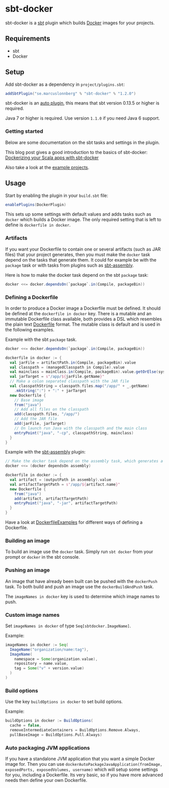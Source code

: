 sbt-docker
==========
sbt-docker is a [sbt](http://www.scala-sbt.org/) plugin which builds [Docker](http://www.docker.io/) images for your projects.

Requirements
------------
* sbt
* Docker

Setup
-----

Add sbt-docker as a dependency in `project/plugins.sbt`:
```scala
addSbtPlugin("se.marcuslonnberg" % "sbt-docker" % "1.2.0")
```

sbt-docker is an [auto plugin](http://www.scala-sbt.org/0.13/docs/Plugins.html),
this means that sbt version 0.13.5 or higher is required.

Java 7 or higher is required. Use version `1.1.0` if you need Java 6 support.

### Getting started

Below are some documentation on the sbt tasks and settings in the plugin.

This blog post gives a good introduction to the basics of sbt-docker: [Dockerizing your Scala apps with sbt-docker](https://velvia.github.io/Docker-Scala-Sbt/)

Also take a look at the [example projects](examples).

Usage
-----

Start by enabling the plugin in your `build.sbt` file:
```scala
enablePlugins(DockerPlugin)
```

This sets up some settings with default values and adds tasks such as `docker` which builds a Docker image.
The only required setting that is left to define is `dockerfile in docker`.

### Artifacts

If you want your Dockerfile to contain one or several artifacts (such as JAR files) that your
project generates, then you must make the `docker` task depend on the tasks that generate them.
It could for example be with the `package` task or with tasks from plugins such as
[sbt-assembly](https://github.com/sbt/sbt-assembly).

Here is how to make the docker task depend on the sbt `package` task:
```scala
docker <<= docker.dependsOn(`package`.in(Compile, packageBin))
```

### Defining a Dockerfile

In order to produce a Docker image a Dockerfile must be defined.
It should be defined at the `dockerfile in docker` key.
There is a mutable and an immutable Dockerfile class available, both provides a DSL which resembles
the plain text [Dockerfile](https://docs.docker.com/reference/builder/) format.
The mutable class is default and is used in the following examples.

Example with the sbt `package` task.
```scala
docker <<= docker.dependsOn(`package`.in(Compile, packageBin))

dockerfile in docker := {
  val jarFile = artifactPath.in(Compile, packageBin).value
  val classpath = (managedClasspath in Compile).value
  val mainclass = mainClass.in(Compile, packageBin).value.getOrElse(sys.error("Expected exactly one main class"))
  val jarTarget = s"/app/${jarFile.getName}"
  // Make a colon separated classpath with the JAR file
  val classpathString = classpath.files.map("/app/" + _.getName)
    .mkString(":") + ":" + jarTarget
  new Dockerfile {
    // Base image
    from("java")
    // Add all files on the classpath
    add(classpath.files, "/app/")
    // Add the JAR file
    add(jarFile, jarTarget)
    // On launch run Java with the classpath and the main class
    entryPoint("java", "-cp", classpathString, mainclass)
  }
}
```

Example with the [sbt-assembly](https://github.com/sbt/sbt-assembly) plugin:
```scala
// Make the docker task depend on the assembly task, which generates a fat JAR file
docker <<= (docker dependsOn assembly)

dockerfile in docker := {
  val artifact = (outputPath in assembly).value
  val artifactTargetPath = s"/app/${artifact.name}"
  new Dockerfile {
    from("java")
    add(artifact, artifactTargetPath)
    entryPoint("java", "-jar", artifactTargetPath)
  }
}
```

Have a look at [DockerfileExamples](examples/DockerfileExamples.scala) for different ways of defining a Dockerfile.

### Building an image

To build an image use the `docker` task.
Simply run `sbt docker` from your prompt or `docker` in the sbt console.

### Pushing an image

An image that have already been built can be pushed with the `dockerPush` task.
To both build and push an image use the `dockerBuildAndPush` task.

The `imageNames in docker` key is used to determine which image names to push.

### Custom image names

Set `imageNames in docker` of type `Seq[sbtdocker.ImageName]`.

Example:
```scala
imageNames in docker := Seq(
  ImageName("organization/name:tag"),
  ImageName(
  	namespace = Some(organization.value),
    repository = name.value,
    tag = Some("v" + version.value)
  )
)
```

### Build options

Use the key `buildOptions in docker` to set build options.

Example:
```scala
buildOptions in docker := BuildOptions(
  cache = false,
  removeIntermediateContainers = BuildOptions.Remove.Always,
  pullBaseImage = BuildOptions.Pull.Always)
```

### Auto packaging JVM applications

If you have a standalone JVM application that you want a simple Docker image for.
Then you can use `dockerAutoPackageJavaApplication(fromImage, exposedPorts, exposedVolumes, username)`
which will setup some settings for you, including a Dockerfile.
Its very basic, so if you have more advanced needs then define your own Dockerfile.

